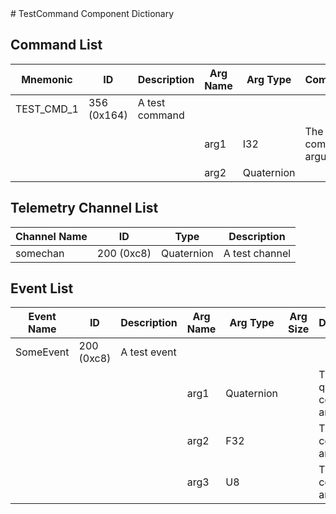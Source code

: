 <title>TestCommand Component Dictionary</title>
# TestCommand Component Dictionary


## Command List

|Mnemonic|ID|Description|Arg Name|Arg Type|Comment
|---|---|---|---|---|---|
|TEST_CMD_1|356 (0x164)|A test command| | |   
| | | |arg1|I32|The I32 command argument|                    
| | | |arg2|Quaternion||                    

## Telemetry Channel List

|Channel Name|ID|Type|Description|
|---|---|---|---|
|somechan|200 (0xc8)|Quaternion|A test channel|

## Event List

|Event Name|ID|Description|Arg Name|Arg Type|Arg Size|Description
|---|---|---|---|---|---|---|
|SomeEvent|200 (0xc8)|A test event| | | | |
| | | |arg1|Quaternion||The quaternion command argument|    
| | | |arg2|F32||The F32 command argument|    
| | | |arg3|U8||The U8 command argument|    

